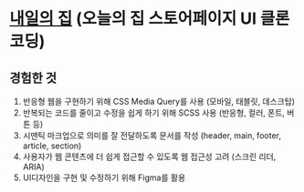 # [내일의 집](https://kimdong-hun.github.io/ohou.se-store/) (오늘의 집 스토어페이지 UI 클론코딩)

## 경험한 것

1. 반응형 웹을 구현하기 위해 CSS Media Query를 사용 (모바일, 태블릿, 데스크탑)
2. 반복되는 코드를 줄이고 수정을 쉽게 하기 위해 SCSS 사용 (반응형, 컬러, 폰트, 버튼 등)
3. 시맨틱 마크업으로 의미를 잘 전달하도록 문서를 작성 (header, main, footer, article, section)
4. 사용자가 웹 콘텐츠에 더 쉽게 접근할 수 있도록 웹 접근성 고려 (스크린 리더, ARIA)
5. UI디자인을 구현 및 수정하기 위해 Figma를 활용


